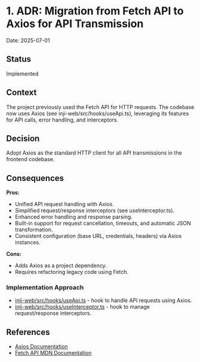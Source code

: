 # 1. ADR: Migration from Fetch API to Axios for API Transmission

Date: 2025-07-01

## Status

Implemented

## Context

The project previously used the Fetch API for HTTP requests. The codebase now uses Axios (see inji-web/src/hooks/useApi.ts), leveraging its features for API calls, error handling, and interceptors.

## Decision

Adopt Axios as the standard HTTP client for all API transmissions in the frontend codebase.

## Consequences

**Pros:**
* Unified API request handling with Axios.
* Simplified request/response interceptors (see useInterceptor.ts).
* Enhanced error handling and response parsing.
* Built-in support for request cancellation, timeouts, and automatic JSON transformation.
* Consistent configuration (base URL, credentials, headers) via Axios instances.

**Cons:**
* Adds Axios as a project dependency.
* Requires refactoring legacy code using Fetch.

### Implementation Approach

* [inji-web/src/hooks/useApi.ts](../../inji-web/src/hooks/useApi.ts) - hook to handle API requests using Axios.
* [inji-web/src/hooks/useInterceptor.ts](../../inji-web/src/hooks/useInterceptor.ts) - hook to manage request/response interceptors.

## References
* [Axios Documentation](https://axios-http.com/docs/intro)
* [Fetch API MDN Documentation](https://developer.mozilla.org/en-US/docs/Web/API/Fetch_API)
